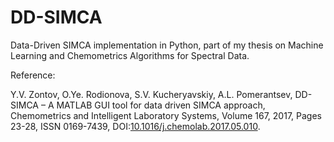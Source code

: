 DD-SIMCA
===========================================

Data-Driven SIMCA implementation in Python, part of my thesis
on Machine Learning and Chemometrics Algorithms for Spectral Data.

Reference:

Y.V. Zontov, O.Ye. Rodionova, S.V. Kucheryavskiy, A.L. Pomerantsev,
DD-SIMCA – A MATLAB GUI tool for data driven SIMCA approach, Chemometrics and Intelligent Laboratory Systems, Volume 167, 2017,
Pages 23-28, ISSN 0169-7439, DOI:[10.1016/j.chemolab.2017.05.010](https://doi.org/10.1016/j.chemolab.2017.05.010).